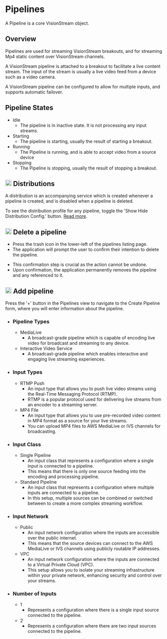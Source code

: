 # Pipelines

A Pipeline is a core VisionStream object.

## Overview

Pipelines are used for streaming VisionStream breakouts, and for streaming Mp4 static content over VisionStream
channels.

A VisionStream pipeline is attached to a breakout to facilitate a live content stream. The input of the stream is
usually a live video feed from a device such as a video camera.

A VisionStream pipeline can be configured to allow for multiple inputs, and supports automatic failover.

## Pipeline States

- Idle
   - The pipeline is in inactive state. It is not processing any input streams. 
- Starting
    - The pipeline is starting, usually the result of starting a breakout.
- Running
    - The Pipeline is running, and is able to accept video from a source device
- Stopping
    - The Pipeline is stopping, usually the result of stopping a breakout.

## <img src="https://raw.githubusercontent.com/FortAwesome/Font-Awesome/6.x/svgs/solid/cloud.svg" width="20" height="20">  Distributions

A distribution is an accompanying service which is created whenever a pipeline is created, and is disabled when a pipeline is deleted.

To see the distribution profile for any pipeline, toggle the 'Show Hide Distribution Config.' button. [Read more](../../Admin/Distributions/distributions.md).

## <img src="https://raw.githubusercontent.com/FortAwesome/Font-Awesome/6.x/svgs/solid/trash.svg" width="20" height="20">  Delete a pipeline

- Press the trash icon in the lower-left of the pipelines listing page.
- The application will prompt the user to confirm their intention to delete the pipeline.
* This confirmation step is crucial as the action cannot be undone.
* Upon confirmation, the application permanently removes the pipeline and any referenced to it.

## <img src="https://raw.githubusercontent.com/FortAwesome/Font-Awesome/6.x/svgs/solid/plus.svg" width="20" height="20">  Add pipeline 

Press the '+' button in the Pipelines view to navigate to the Create Pipeline form, where you will enter information
about the pipeline.

- ### Pipeline Types
    - MediaLive
        - A broadcast-grade pipeline which is capable of encoding live video for broadcast and streaming to any device.
    - Interactive Video Service
        - A broadcast-grade pipeline which enables interactive and engaging live streaming experiences.

- ### Input Types
    - RTMP Push
        - An input type that allows you to push live video streams using the Real-Time Messaging Protocol (RTMP).
        - RTMP is a popular protocol used for delivering live streams from an encoder to a streaming server.
    - MP4 File
        - An input type that allows you to use pre-recorded video content in MP4 format as a source for your live streams.
        - You can upload MP4 files to AWS MediaLive or IVS channels for broadcasting.

- ### Input Class
    - Single Pipeline
        - An input class that represents a configuration where a single input is connected to a pipeline.
        - This means that there is only one source feeding into the encoding and processing pipeline.
    - Standard Pipeline
        - An input class that represents a configuration where multiple inputs are connected to a pipeline. 
        - In this setup, multiple sources can be combined or switched between to create a more complex streaming workflow.

- ### Input Network
    - Public
        - An input network configuration where the inputs are accessible over the public internet.
        - This means that the source devices can connect to the AWS MediaLive or IVS channels using publicly routable IP addresses.
    - VPC
        - An input network configuration where the inputs are connected to a Virtual Private Cloud (VPC).
        - This setup allows you to isolate your streaming infrastructure within your private network, enhancing security and control over your streams.

- ### Number of Inputs
    - 1
        - Represents a configuration where there is a single input source connected to the pipeline.
    - 2
        - Represents a configuration where there are two input sources connected to the pipeline.

